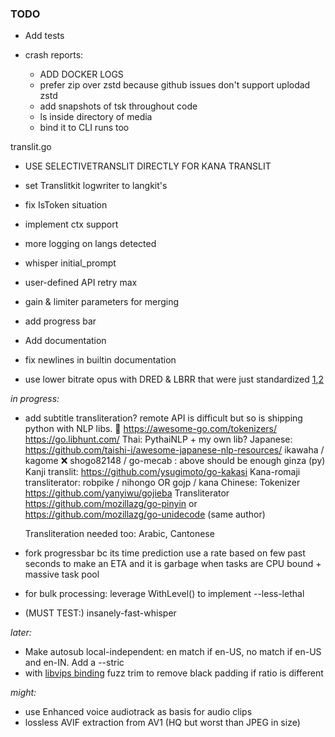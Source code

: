 ### TODO

   - Add tests

   - crash reports:
     - ADD DOCKER LOGS
     - prefer zip over zstd because github issues don't support uplodad zstd
     - add snapshots of tsk throughout code
     - ls inside directory of media
     - bind it to CLI runs too
   
translit.go

   - USE SELECTIVETRANSLIT DIRECTLY FOR KANA TRANSLIT
   - set Translitkit logwriter to langkit's
   - fix IsToken situation
   - implement ctx support
   
   - more logging on langs detected
   - whisper initial_prompt
   - user-defined API retry max
   - gain & limiter parameters for merging
   - add progress bar
   
   
   - Add documentation
   - fix newlines in builtin documentation

   - use lower bitrate opus with DRED & LBRR that were just standardized [1](https://opus-codec.org/),[2](https://datatracker.ietf.org/doc/draft-ietf-mlcodec-opus-extension/)

*in progress:*
- add subtitle transliteration? remote API is difficult but so is shipping python with NLP libs. 🤔
https://awesome-go.com/tokenizers/
https://go.libhunt.com/
	Thai:
		PythaiNLP + my own lib?
	Japanese:	https://github.com/taishi-i/awesome-japanese-nlp-resources/
		ikawaha / kagome
		❌ shogo82148 / go-mecab : above should be enough
		ginza (py)
		Kanji translit: https://github.com/ysugimoto/go-kakasi
		Kana-romaji transliterator: robpike / nihongo  OR  gojp / kana 
	Chinese: 
		Tokenizer https://github.com/yanyiwu/gojieba
		Transliterator https://github.com/mozillazg/go-pinyin or https://github.com/mozillazg/go-unidecode (same author)
	
	Transliteration needed too: Arabic, Cantonese
- fork progressbar bc its time prediction use a rate based on few past seconds to make an ETA and it is garbage when tasks are CPU bound + massive task pool
- for bulk processing: leverage WithLevel() to implement --less-lethal
- (MUST TEST:) insanely-fast-whisper

*later:*


- Make autosub local-independent: en match if en-US, no match if en-US and en-IN. Add a --stric
- with [libvips binding](https://github.com/h2non/bimg) fuzz trim to remove black padding if ratio is different

*might:*

- use Enhanced voice audiotrack as basis for audio clips
- lossless AVIF extraction from AV1 (HQ but worst than JPEG in size)

